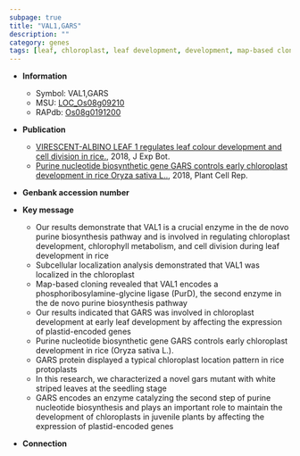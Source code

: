 ```yaml
---
subpage: true
title: "VAL1,GARS"
description: ""
category: genes
tags: [leaf, chloroplast, leaf development, development, map-based cloning, cell division, chloroplast development, seedling]
---
```


* **Information**  
    + Symbol: VAL1,GARS  
    + MSU: [LOC_Os08g09210](http://rice.plantbiology.msu.edu/cgi-bin/ORF_infopage.cgi?orf=LOC_Os08g09210)  
    + RAPdb: [Os08g0191200](http://rapdb.dna.affrc.go.jp/viewer/gbrowse_details/irgsp1?name=Os08g0191200)  

* **Publication**  
    + [VIRESCENT-ALBINO LEAF 1 regulates leaf colour development and cell division in rice.](http://www.ncbi.nlm.nih.gov/pubmed?term=VIRESCENT-ALBINO+LEAF+1+regulates+leaf+colour+development+and+cell+division+in+rice.%5BTitle%5D), 2018, J Exp Bot.
    + [Purine nucleotide biosynthetic gene GARS controls early chloroplast development in rice Oryza sativa L..](http://www.ncbi.nlm.nih.gov/pubmed?term=Purine+nucleotide+biosynthetic+gene+GARS+controls+early+chloroplast+development+in+rice+Oryza+sativa+L..%5BTitle%5D), 2018, Plant Cell Rep.

* **Genbank accession number**  

* **Key message**  
    + Our results demonstrate that VAL1 is a crucial enzyme in the de novo purine biosynthesis pathway and is involved in regulating chloroplast development, chlorophyll metabolism, and cell division during leaf development in rice
    + Subcellular localization analysis demonstrated that VAL1 was localized in the chloroplast
    + Map-based cloning revealed that VAL1 encodes a phosphoribosylamine-glycine ligase (PurD), the second enzyme in the de novo purine biosynthesis pathway
    + Our results indicated that GARS was involved in chloroplast development at early leaf development by affecting the expression of plastid-encoded genes
    + Purine nucleotide biosynthetic gene GARS controls early chloroplast development in rice (Oryza sativa L.).
    + GARS protein displayed a typical chloroplast location pattern in rice protoplasts
    + In this research, we characterized a novel gars mutant with white striped leaves at the seedling stage
    + GARS encodes an enzyme catalyzing the second step of purine nucleotide biosynthesis and plays an important role to maintain the development of chloroplasts in juvenile plants by affecting the expression of plastid-encoded genes

* **Connection**  




